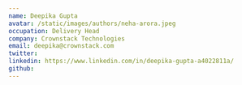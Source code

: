 ```yaml
---
name: Deepika Gupta
avatar: /static/images/authors/neha-arora.jpeg
occupation: Delivery Head
company: Crownstack Technologies
email: deepika@crownstack.com
twitter: 
linkedin: https://www.linkedin.com/in/deepika-gupta-a4022811a/
github: 
---
```


